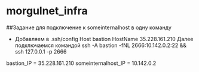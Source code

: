 # morgulnet_infra

##Задание для подключение к someinternalhost в одну команду
* Добавляем в .ssh/config 
Host bastion 
HostName 35.228.161.210
Далее подключаемся командой 
ssh -A bastion -fNL 2666:10.142.0.2:22 && ssh 127.0.0.1 -p 2666

bastion_IP = 35.228.161.210
someinternalhost_IP = 10.142.0.2 
